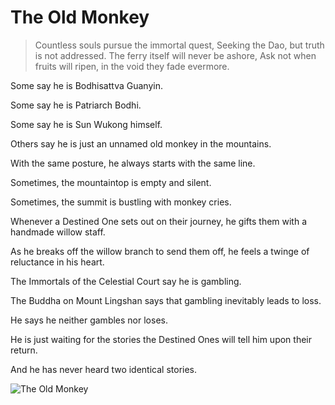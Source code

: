 # The Old Monkey

> Countless souls pursue the immortal quest,
> Seeking the Dao, but truth is not addressed.
> The ferry itself will never be ashore,
> Ask not when fruits will ripen, in the void they fade evermore.

Some say he is Bodhisattva Guanyin.

Some say he is Patriarch Bodhi.

Some say he is Sun Wukong himself.

Others say he is just an unnamed old monkey in the mountains.

With the same posture, he always starts with the same line.

Sometimes, the mountaintop is empty and silent.

Sometimes, the summit is bustling with monkey cries.

Whenever a Destined One sets out on their journey, he gifts them with a
handmade willow staff.

As he breaks off the willow branch to send them off, he feels a twinge of
reluctance in his heart.

The Immortals of the Celestial Court say he is gambling.

The Buddha on Mount Lingshan says that gambling inevitably leads to
loss.

He says he neither gambles nor loses.

He is just waiting for the stories the Destined Ones will tell him upon their
return.

And he has never heard two identical stories.

![The Old Monkey](/image-20240828221512020.png)